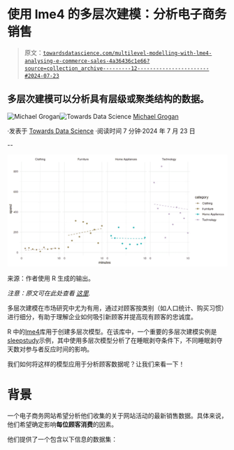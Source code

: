 # 使用 lme4 的多层次建模：分析电子商务销售

> 原文：[`towardsdatascience.com/multilevel-modelling-with-lme4-analysing-e-commerce-sales-4a36436c1e66?source=collection_archive---------12-----------------------#2024-07-23`](https://towardsdatascience.com/multilevel-modelling-with-lme4-analysing-e-commerce-sales-4a36436c1e66?source=collection_archive---------12-----------------------#2024-07-23)

## 多层次建模可以分析具有层级或聚类结构的数据。

[](https://mgcodesandstats.medium.com/?source=post_page---byline--4a36436c1e66--------------------------------)![Michael Grogan](https://mgcodesandstats.medium.com/?source=post_page---byline--4a36436c1e66--------------------------------)[](https://towardsdatascience.com/?source=post_page---byline--4a36436c1e66--------------------------------)![Towards Data Science](https://towardsdatascience.com/?source=post_page---byline--4a36436c1e66--------------------------------) [Michael Grogan](https://mgcodesandstats.medium.com/?source=post_page---byline--4a36436c1e66--------------------------------)

·发表于 [Towards Data Science](https://towardsdatascience.com/?source=post_page---byline--4a36436c1e66--------------------------------) ·阅读时间 7 分钟·2024 年 7 月 23 日

--

![](img/44312d14652e51b47feece36bec86eb6.png)

来源：作者使用 R 生成的输出。

*注意：原文可在此处查看* [*这里*](https://michael-grogan.com/articles/multilevel-modelling-lme4-ecommerce-sales.html)*.*

多层次建模在市场研究中尤为有用，通过对顾客按类别（如人口统计、购买习惯）进行细分，有助于理解企业如何吸引新顾客并提高现有顾客的忠诚度。

R 中的[lme4](https://cran.r-project.org/web/packages/lme4/lme4.pdf)库用于创建多层次模型。在该库中，一个重要的多层次建模实例是[sleepstudy](https://cdsbasel.github.io/dataanalytics_rsessions/_sessions/CausalInference/intro_lme4.html)示例，其中使用多层次模型分析了在睡眠剥夺条件下，不同睡眠剥夺天数对参与者反应时间的影响。

我们如何将这样的模型应用于分析顾客数据呢？让我们来看一下！

# 背景

一个电子商务网站希望分析他们收集的关于网站活动的最新销售数据。具体来说，他们希望确定影响**每位顾客消费**的因素。

他们提供了一个包含以下信息的数据集：
